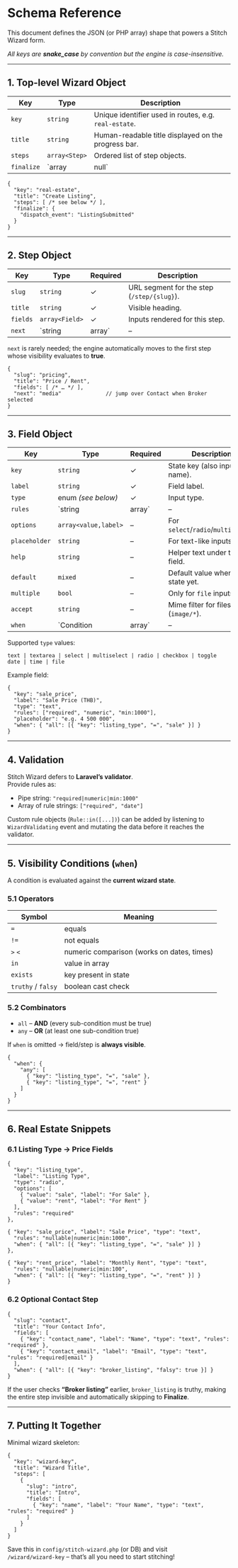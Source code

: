 # Schema Reference

This document defines the JSON (or PHP array) shape that powers a Stitch Wizard form.

*All keys are **snake_case** by convention but the engine is case-insensitive.*

---

## 1. Top-level Wizard Object

| Key          | Type           | Description |
|--------------|----------------|-------------|
| `key`        | `string`       | Unique identifier used in routes, e.g. `real-estate`. |
| `title`      | `string`       | Human-readable title displayed on the progress bar. |
| `steps`      | `array<Step>`  | Ordered list of step objects. |
| `finalize`   | `array|null`   | (optional) Payload for post-completion handling – email hooks, events etc. |

```jsonc
{
  "key": "real-estate",
  "title": "Create Listing",
  "steps": [ /* see below */ ],
  "finalize": {
    "dispatch_event": "ListingSubmitted"
  }
}
```

---

## 2. Step Object

| Key        | Type                 | Required | Description |
|------------|----------------------|----------|-------------|
| `slug`     | `string`             | ✓        | URL segment for the step (`/step/{slug}`). |
| `title`    | `string`             | ✓        | Visible heading. |
| `fields`   | `array<Field>`       | ✓        | Inputs rendered for this step. |
| `next`     | `string | array`     | –        | Override default “next step” (conditional or direct). |

`next` is rarely needed; the engine automatically moves to the first step whose
visibility evaluates to **true**.

```jsonc
{
  "slug": "pricing",
  "title": "Price / Rent",
  "fields": [ /* … */ ],
  "next": "media"              // jump over Contact when Broker selected
}
```

---

## 3. Field Object

| Key          | Type                         | Required | Description |
|--------------|------------------------------|----------|-------------|
| `key`        | `string`                     | ✓        | State key (also input name). |
| `label`      | `string`                     | ✓        | Field label. |
| `type`       | enum *(see below)*           | ✓        | Input type. |
| `rules`      | `string | array<string>`     | –        | Laravel validation rules. |
| `options`    | `array<value,label>`         | –        | For `select`/`radio`/`multiselect`. |
| `placeholder`| `string`                     | –        | For text-like inputs. |
| `help`       | `string`                     | –        | Helper text under the field. |
| `default`    | `mixed`                      | –        | Default value when no state yet. |
| `multiple`   | `bool`                       | –        | Only for `file` inputs. |
| `accept`     | `string`                     | –        | Mime filter for files (`image/*`). |
| `when`       | `Condition | array<Condition>`| –        | Visibility conditions (see §5). |

Supported `type` values:

```
text | textarea | select | multiselect | radio | checkbox | toggle
date | time | file
```

Example field:

```jsonc
{
  "key": "sale_price",
  "label": "Sale Price (THB)",
  "type": "text",
  "rules": ["required", "numeric", "min:1000"],
  "placeholder": "e.g. 4 500 000",
  "when": { "all": [{ "key": "listing_type", "=", "sale" }] }
}
```

---

## 4. Validation

Stitch Wizard defers to **Laravel’s validator**.  
Provide rules as:

* Pipe string: `"required|numeric|min:1000"`
* Array of rule strings: `["required", "date"]`

Custom rule objects (`Rule::in([...])`) can be added by listening to
`WizardValidating` event and mutating the data before it reaches the validator.

---

## 5. Visibility Conditions (`when`)

A condition is evaluated against the **current wizard state**.

### 5.1 Operators

| Symbol | Meaning                                     |
|--------|---------------------------------------------|
| `=`    | equals                                      |
| `!=`   | not equals                                  |
| `>` `<`| numeric comparison (works on dates, times)  |
| `in`   | value in array                              |
| `exists` | key present in state                      |
| `truthy` / `falsy` | boolean cast check              |

### 5.2 Combinators

* `all` – **AND** (every sub-condition must be true)  
* `any` – **OR**  (at least one sub-condition true)

If `when` is omitted → field/step is **always visible**.

```jsonc
{
  "when": {
    "any": [
      { "key": "listing_type", "=", "sale" },
      { "key": "listing_type", "=", "rent" }
    ]
  }
}
```

---

## 6. Real Estate Snippets

### 6.1 Listing Type → Price Fields

```jsonc
{
  "key": "listing_type",
  "label": "Listing Type",
  "type": "radio",
  "options": [
    { "value": "sale", "label": "For Sale" },
    { "value": "rent", "label": "For Rent" }
  ],
  "rules": "required"
},

{ "key": "sale_price", "label": "Sale Price", "type": "text",
  "rules": "nullable|numeric|min:1000",
  "when": { "all": [{ "key": "listing_type", "=", "sale" }] }
},

{ "key": "rent_price", "label": "Monthly Rent", "type": "text",
  "rules": "nullable|numeric|min:100",
  "when": { "all": [{ "key": "listing_type", "=", "rent" }] }
}
```

### 6.2 Optional Contact Step

```jsonc
{
  "slug": "contact",
  "title": "Your Contact Info",
  "fields": [
    { "key": "contact_name", "label": "Name", "type": "text", "rules": "required" },
    { "key": "contact_email", "label": "Email", "type": "text", "rules": "required|email" }
  ],
  "when": { "all": [{ "key": "broker_listing", "falsy": true }] }
}
```

If the user checks **“Broker listing”** earlier, `broker_listing` is truthy,
making the entire step invisible and automatically skipping to **Finalize**.

---

## 7. Putting It Together

Minimal wizard skeleton:

```jsonc
{
  "key": "wizard-key",
  "title": "Wizard Title",
  "steps": [
    {
      "slug": "intro",
      "title": "Intro",
      "fields": [
        { "key": "name", "label": "Your Name", "type": "text", "rules": "required" }
      ]
    }
  ]
}
```

Save this in `config/stitch-wizard.php` (or DB) and visit  
`/wizard/wizard-key` – that’s all you need to start stitching!

